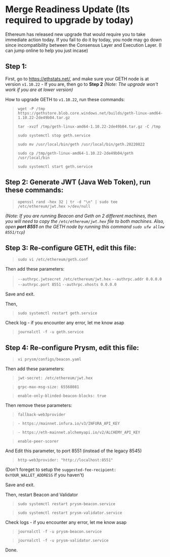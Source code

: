 
# Merge Readiness Update (Its required to upgrade by today)

Ethereum has released new upgrade that would require you to take immediate action today. If you fail to do it by today, you node may go down since incompatibility between the Consensus Layer and Execution Layer. (I can jump online to help you just incase)

## Step 1:
First, go to https://ethstats.net/, and make sure your GETH node is at version `v1.10.22` - If you are, then go to **Step 2**
_(Note: The upgrade won't work if you are at lower version)_

How to upgrade GETH to `v1.10.22`, run these commands:
> `wget -P /tmp https://gethstore.blob.core.windows.net/builds/geth-linux-amd64-1.10.22-2de49b04.tar.gz`
> 
> `tar -xvzf /tmp/geth-linux-amd64-1.10.22-2de49b04.tar.gz -C /tmp`
> 
> `sudo systemctl stop geth.service`
> 
> `sudo mv /usr/local/bin/geth /usr/local/bin/geth.20220822`
> 
> `sudo cp /tmp/geth-linux-amd64-1.10.22-2de49b04/geth /usr/local/bin`
> 
> `sudo systemctl start geth.service`

## Step 2: Generate JWT (Java Web Token), run these commands:
> `openssl rand -hex 32 | tr -d "\n" | sudo tee /etc/ethereum/jwt.hex >/dev/null`

_(Note: If you are running Beacon and Geth on 2 different machines, then you will need to copy the `/etc/ethereum/jwt.hex` file to both machines. Also, open **port 8551** on the GETH node by running this command `sudo ufw allow 8551/tcp`)_

## Step 3: Re-configure GETH, edit this file:
> `sudo vi /etc/ethereum/geth.conf`

Then add these parameters:
>  `--authrpc.jwtsecret /etc/ethereum/jwt.hex`
>  `--authrpc.addr 0.0.0.0`
>  `--authrpc.port 8551`
>  `--authrpc.vhosts 0.0.0.0`

Save and exit. 

Then, 

> `sudo systemctl restart geth.service`

Check log - if you encounter any error, let me know asap

> `journalctl -f -u geth.service`

## Step 4: Re-configure Prysm, edit this file:

> `vi prysm/configs/beacon.yaml`

Then add these parameters:

> `jwt-secret: /etc/ethereum/jwt.hex`

> `grpc-max-msg-size: 65568081`

> `enable-only-blinded-beacon-blocks: true`

Then remove these parameters:

> `fallback-web3provider` 

> `- https://mainnet.infura.io/v3/INFURA_API_KEY`

> `- https://eth-mainnet.alchemyapi.io/v2/ALCHEMY_API_KEY`

> `enable-peer-scorer`

And Edit this parameter, to port 8551 (instead of the legacy 8545)

> `http-web3provider: "http://localhost:8551"`

(Don't foreget to setup the `suggested-fee-recipient: 0xYOUR_WALLET_ADDRESS` if you haven't)

Save and exit.

Then, restart Beacon and Validator

> `sudo systemctl restart prysm-beacon.service`

> `sudo systemctl restart prysm-validator.service`

Check logs - if you encounter any error, let me know asap

> `journalctl -f -u prysm-beacon.service`

> `journalctl -f -u prysm-validator.service`

Done.